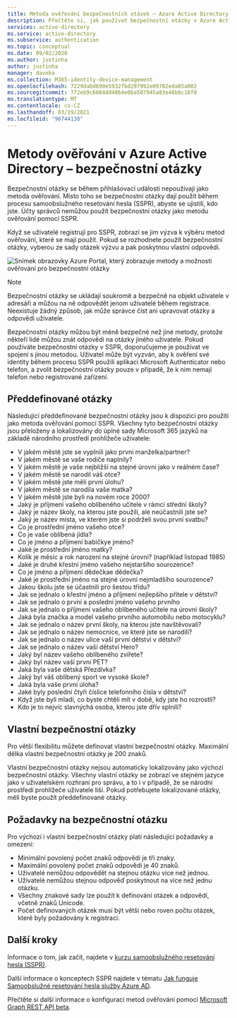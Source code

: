```yaml
---
title: Metoda ověřování bezpečnostních otázek – Azure Active Directory
description: Přečtěte si, jak používat bezpečnostní otázky v Azure Active Directory k vylepšení a zabezpečení přihlašovacích událostí.
services: active-directory
ms.service: active-directory
ms.subservice: authentication
ms.topic: conceptual
ms.date: 09/02/2020
ms.author: justinha
author: justinha
manager: daveba
ms.collection: M365-identity-device-management
ms.openlocfilehash: 7229dabd690e5932fbd297992e09782eda85a002
ms.sourcegitcommit: 772eb9c6684dd4864e0ba507945a83e48b8c16f0
ms.translationtype: MT
ms.contentlocale: cs-CZ
ms.lasthandoff: 03/19/2021
ms.locfileid: "96744138"
---
```

# <a name="authentication-methods-in-azure-active-directory---security-questions"></a>Metody ověřování v Azure Active Directory – bezpečnostní otázky

Bezpečnostní otázky se během přihlašovací události nepoužívají jako metoda ověřování. Místo toho se bezpečnostní otázky dají použít během procesu samoobslužného resetování hesla (SSPR), abyste se ujistili, kdo jste. Účty správců nemůžou použít bezpečnostní otázky jako metodu ověřování pomocí SSPR.

Když se uživatelé registrují pro SSPR, zobrazí se jim výzva k výběru metod ověřování, které se mají použít. Pokud se rozhodnete použít bezpečnostní otázky, vyberou ze sady otázek výzvu a pak poskytnou vlastní odpovědi.

![Snímek obrazovky Azure Portal, který zobrazuje metody a možnosti ověřování pro bezpečnostní otázky](media/concept-authentication-methods/security-questions-authentication-method.png)

> [!NOTE]
> Bezpečnostní otázky se ukládají soukromě a bezpečně na objekt uživatele v adresáři a můžou na ně odpovědět jenom uživatelé během registrace. Neexistuje žádný způsob, jak může správce číst ani upravovat otázky a odpovědi uživatele.

Bezpečnostní otázky můžou být méně bezpečné než jiné metody, protože někteří lidé můžou znát odpovědi na otázky jiného uživatele. Pokud používáte bezpečnostní otázky v SSPR, doporučujeme je používat ve spojení s jinou metodou. Uživatel může být vyzván, aby k ověření své identity během procesu SSPR použili aplikaci Microsoft Authenticator nebo telefon, a zvolit bezpečnostní otázky pouze v případě, že k nim nemají telefon nebo registrované zařízení.

## <a name="predefined-questions"></a>Předdefinované otázky

Následující předdefinované bezpečnostní otázky jsou k dispozici pro použití jako metoda ověřování pomocí SSPR. Všechny tyto bezpečnostní otázky jsou přeloženy a lokalizovány do úplné sady Microsoft 365 jazyků na základě národního prostředí prohlížeče uživatele:

* V jakém městě jste se vyplnili jako první manželka/partner?
* V jakém městě se vaše rodiče naplnily?
* V jakém městě je vaše nejbližší na stejné úrovni jako v reálném čase?
* V jakém městě se narodil váš otce?
* V jakém městě jste měli první úlohu?
* V jakém městě se narodila vaše matka?
* V jakém městě jste byli na novém roce 2000?
* Jaký je příjmení vašeho oblíbeného učitele v rámci střední školy?
* Jaký je název školy, na kterou jste použili, ale neúčastnili jste se?
* Jaký je název místa, ve kterém jste si podrželi svou první svatbu?
* Co je prostřední jméno vašeho otce?
* Co je vaše oblíbená jídla?
* Co je jméno a příjmení babičkye jméno?
* Jaké je prostřední jméno matky?
* Kolik je měsíc a rok narození na stejné úrovni? (například listopad 1985)
* Jaké je druhé křestní jméno vašeho nejstaršího sourozence?
* Co je jméno a příjmení dědečkae dědečka?
* Jaké je prostřední jméno na stejné úrovni nejmladšího sourozence?
* Jakou školu jste se účastnili pro šestou třídu?
* Jak se jednalo o křestní jméno a příjmení nejlepšího přítele v dětství?
* Jak se jednalo o první a poslední jméno vašeho prvního
* Jak se jednalo o příjmení vašeho oblíbeného učitele na úrovni školy?
* Jaká byla značka a model vašeho prvního automobilu nebo motocyklu?
* Jak se jednalo o název první školy, na kterou jste navštěvovali?
* Jak se jednalo o název nemocnice, ve které jste se narodili?
* Jak se jednalo o název ulice vaší první dětství v dětství?
* Jak se jednalo o název vaší dětství Hero?
* Jaký byl název vašeho oblíbeného zvířete?
* Jaký byl název vaší první PET?
* Jaká byla vaše dětská Přezdívka?
* Jaký byl váš oblíbený sport ve vysoké škole?
* Jaká byla vaše první úloha?
* Jaké byly poslední čtyři číslice telefonního čísla v dětství?
* Když jste byli mladí, co byste chtěli mít v době, kdy jste ho rozrostli?
* Kdo je to nejvíc slavnýchá osoba, kterou jste dřív splnili?

## <a name="custom-security-questions"></a>Vlastní bezpečnostní otázky

Pro větší flexibilitu můžete definovat vlastní bezpečnostní otázky. Maximální délka vlastní bezpečnostní otázky je 200 znaků.

Vlastní bezpečnostní otázky nejsou automaticky lokalizovány jako výchozí bezpečnostní otázky. Všechny vlastní otázky se zobrazí ve stejném jazyce jako v uživatelském rozhraní pro správu, a to i v případě, že se národní prostředí prohlížeče uživatele liší. Pokud potřebujete lokalizované otázky, měli byste použít předdefinované otázky.

## <a name="security-question-requirements"></a>Požadavky na bezpečnostní otázku

Pro výchozí i vlastní bezpečnostní otázky platí následující požadavky a omezení:

* Minimální povolený počet znaků odpovědi je tři znaky.
* Maximální povolený počet znaků odpovědi je 40 znaků.
* Uživatelé nemůžou odpovědět na stejnou otázku více než jednou.
* Uživatelé nemůžou stejnou odpověď poskytnout na více než jednu otázku.
* Všechny znakové sady lze použít k definování otázek a odpovědí, včetně znaků Unicode.
* Počet definovaných otázek musí být větší nebo roven počtu otázek, které byly požadovány k registraci.

## <a name="next-steps"></a>Další kroky

Informace o tom, jak začít, najdete v [kurzu samoobslužného resetování hesla (SSPR)][tutorial-sspr].

Další informace o konceptech SSPR najdete v tématu [Jak funguje Samoobslužné resetování hesla služby Azure AD][concept-sspr].

Přečtěte si další informace o konfiguraci metod ověřování pomocí [Microsoft Graph REST API beta](/graph/api/resources/authenticationmethods-overview?view=graph-rest-beta).

<!-- INTERNAL LINKS -->
[tutorial-sspr]: tutorial-enable-sspr.md
[concept-sspr]: concept-sspr-howitworks.md

